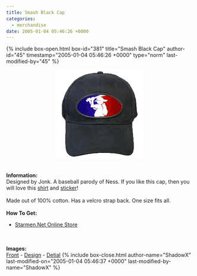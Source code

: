 ```yaml
---
title: Smash Black Cap
categories:
  - merchandise
date: 2005-01-04 05:46:26 +0000
---
```

{% include box-open.html box-id="381" title="Smash Black Cap" author-id="45" timestamp="2005-01-04 05:46:26 +0000" type="norm" last-modified-by="45" %}
	<center>
	<img src="/merchandise/images/smn_sbcap_title.png" border="0" alt="Smash Black Cap" />
	</center>
	<br /><br />
	<b>Information:</b>
	<br />
	Designed by Jonk. A baseball parody of Ness. If you like this cap, then you will love this <a href="http://www.cafeshops.com/starmen.9202214">shirt</a> and <a href="http://www.cafeshops.com/starmen.9202214">sticker</a>! 
	<br /><br />
	Made out of 100% cotton. Has a velcro strap back. One size fits all.
	<br /><br />
	<b>How To Get:</b>
	<br />
	<ul>
	<li><a href="http://www.cafeshops.com/starmen.9202214">Starmen.Net Online Store</a></li>
	</ul>
	<br /><br />
	<b>Images:</b>
	<br />
	<a href="/merchandise/images/smn_sbcap_front.jpg">Front</a> - <a href="/merchandise/images/smn_sbcap_design.jpg">Design</a> - <a href="/merchandise/images/smn_hd2.jpg">Detial</a>
{% include box-close.html author-name="ShadowX" last-modified-on="2005-01-04 05:46:37 +0000" last-modified-by-name="ShadowX" %}
